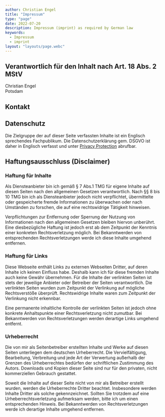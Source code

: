 ```yaml
---
author: Christian Engel
title: "Impressum"
type: "page"
date: 2022-07-20
description: Impressum (imprint) as required by German law
keywords:
  - Impressum
  - imprint
layout: "layouts/page.webc"
---
```


## Verantwortlich für den Inhalt nach Art. 18 Abs. 2 MStV

Christian Engel  
Potsdam

## Kontakt

<p webc:is="encode-email" @address="Y29udGFjdEBjaHJpbmdlbC5kZXYK" @message="Email-Adresse anzeigen"></p>

## Datenschutz

Die Zielgruppe der auf dieser Seite verfassten Inhalte ist ein Englisch sprechendes Fachpublikum. Die Datenschutzerklärung gem. DSGVO ist daher in Englisch verfasst und unter [Privacy Protection](/privacy-policy) abrufbar.

## Haftungsausschluss (Disclaimer)

### Haftung für Inhalte

Als Diensteanbieter bin ich gemäß § 7 Abs.1 TMG für eigene Inhalte auf diesen Seiten nach den allgemeinen Gesetzen verantwortlich. Nach §§ 8 bis 10 TMG bin ich als Diensteanbieter jedoch nicht verpflichtet, übermittelte oder gespeicherte fremde Informationen zu überwachen oder nach Umständen zu forschen, die auf eine rechtswidrige Tätigkeit hinweisen.

Verpflichtungen zur Entfernung oder Sperrung der Nutzung von Informationen nach den allgemeinen Gesetzen bleiben hiervon unberührt. Eine diesbezügliche Haftung ist jedoch erst ab dem Zeitpunkt der Kenntnis einer konkreten Rechtsverletzung möglich. Bei Bekanntwerden von entsprechenden Rechtsverletzungen werde ich diese Inhalte umgehend entfernen.

### Haftung für Links

Diese Webseite enthält Links zu externen Webseiten Dritter, auf deren Inhalte ich keinen Einfluss habe. Deshalb kann ich für diese fremden Inhalte auch keine Gewähr übernehmen. Für die Inhalte der verlinkten Seiten ist stets der jeweilige Anbieter oder Betreiber der Seiten verantwortlich. Die verlinkten Seiten wurden zum Zeitpunkt der Verlinkung auf mögliche Rechtsverstöße überprüft. Rechtswidrige Inhalte waren zum Zeitpunkt der Verlinkung nicht erkennbar.

Eine permanente inhaltliche Kontrolle der verlinkten Seiten ist jedoch ohne konkrete Anhaltspunkte einer Rechtsverletzung nicht zumutbar. Bei Bekanntwerden von Rechtsverletzungen werden derartige Links umgehend entfernt.

### Urheberrecht

Die von mir als Seitenbetreiber erstellten Inhalte und Werke auf diesen Seiten unterliegen dem deutschen Urheberrecht. Die Vervielfältigung, Bearbeitung, Verbreitung und jede Art der Verwertung außerhalb der Grenzen des Urheberrechtes bedürfen der schriftlichen Zustimmung des Autors. Downloads und Kopien dieser Seite sind nur für den privaten, nicht kommerziellen Gebrauch gestattet.

Soweit die Inhalte auf dieser Seite nicht von mir als Betreiber erstellt wurden, werden die Urheberrechte Dritter beachtet. Insbesondere werden Inhalte Dritter als solche gekennzeichnet. Sollten Sie trotzdem auf eine Urheberrechtsverletzung aufmerksam werden, bitte ich um einen entsprechenden Hinweis. Bei Bekanntwerden von Rechtsverletzungen werde ich derartige Inhalte umgehend entfernen.
